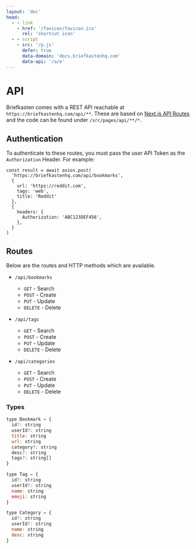 ```yaml
---
layout: 'doc'
head:
  - - link
    - href: '/favicon/favicon.ico'
      rel: 'shortcut icon'
  - - script
    - src: '/p.js'
      defer: true
      data-domain: 'docs.briefkastenhq.com'
      data-api: '/a/e'
---
```


# API

Briefkasten comes with a REST API reachable at `https://briefkastenhq.com/api/**`. These are based on [Next.js API Routes](https://nextjs.org/docs/api-routes/introduction) and the code can be found under `/src/pages/api/**/*`.

## Authentication

To authenticate to these routes, you must pass the user API Token as the `Authorization` Header. For example:

```js{9-11}
const result = await axios.post(
  'https://briefkastenhq.com/api/bookmarks',
  {
    url: 'https://reddit.com',
    tags: 'web',
    title: 'Reddit'
  },
  {
    headers: {
      Authorization: 'ABC123DEF456',
    },
  }
)
```

## Routes

Below are the routes and HTTP methods which are available.

- `/api/bookmarks`

  - `GET` - Search
  - `POST` - Create
  - `PUT` - Update
  - `DELETE` - Delete

- `/api/tags`

  - `GET` - Search
  - `POST` - Create
  - `PUT` - Update
  - `DELETE` - Delete

- `/api/categories`
  - `GET` - Search
  - `POST` - Create
  - `PUT` - Update
  - `DELETE` - Delete

### Types

```js
type Bookmark = {
  id?: string
  userId?: string
  title: string
  url: string
  category?: string
  desc?: string
  tags?: string[]
}

type Tag = {
  id?: string
  userId?: string
  name: string
  emoji: string
}

type Category = {
  id?: string
  userId?: string
  name: string
  desc: string
}
```
